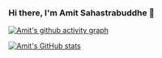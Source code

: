 ### Hi there, I'm Amit Sahastrabuddhe 👋

[![Amit's github activity graph](https://activity-graph.herokuapp.com/graph?username=AmitSahastra&theme=react-dark)](https://github.com/AmitSahastra/github-readme-activity-graph)



[![Amit's GitHub stats](https://github-readme-stats.vercel.app/api?username=AmitSahastra&count_private=true&show_icons=true&theme=radical)](https://github.com/AmitSahastra/github-readme-stats)
<!--
**AmitSahastra/AmitSahastra** is a ✨ _special_ ✨ repository because its `README.md` (this file) appears on your GitHub profile.

Here are some ideas to get you started:

- 🔭 I’m currently working on ...
- 🌱 I’m currently learning ...
- 👯 I’m looking to collaborate on ...
- 🤔 I’m looking for help with ...
- 💬 Ask me about ...
- 📫 How to reach me: ...
- 😄 Pronouns: ...
- ⚡ Fun fact: ...
-->
